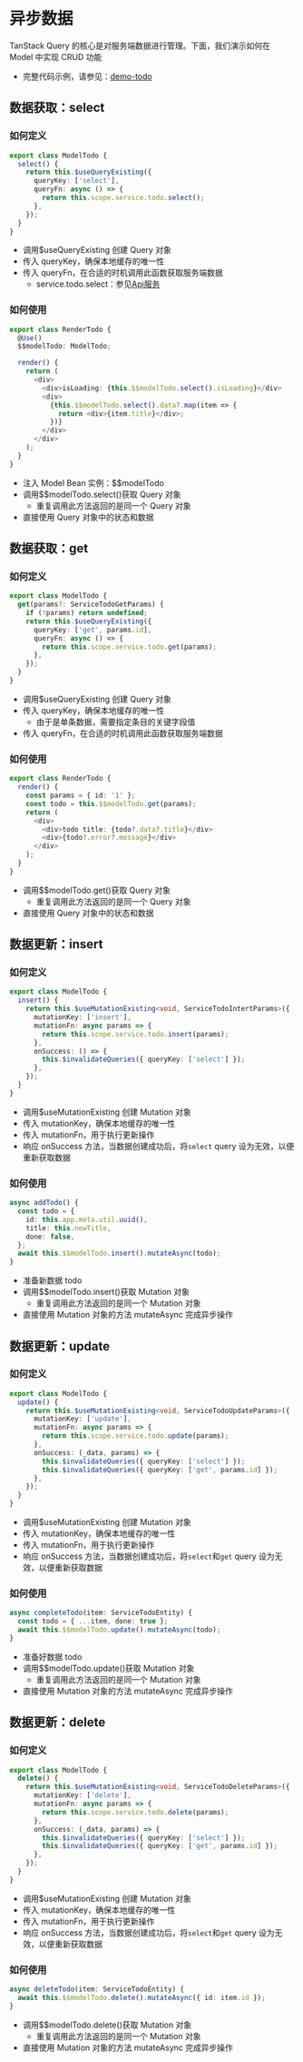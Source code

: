 # 异步数据

TanStack Query 的核心是对服务端数据进行管理。下面，我们演示如何在 Model 中实现 CRUD 功能

- 完整代码示例，请参见：[demo-todo](https://github.com/cabloy/zova/blob/main/zova-dev/src/suite/a-demo/modules/demo-todo/src/bean/model.todo.ts)

## 数据获取：select

### 如何定义

```typescript
export class ModelTodo {
  select() {
    return this.$useQueryExisting({
      queryKey: ['select'],
      queryFn: async () => {
        return this.scope.service.todo.select();
      },
    });
  }
}
```

- 调用$useQueryExisting 创建 Query 对象
- 传入 queryKey，确保本地缓存的唯一性
- 传入 queryFn，在合适的时机调用此函数获取服务端数据
  - service.todo.select：参见[Api服务](../../essentials/scope/service.md)

### 如何使用

```typescript
export class RenderTodo {
  @Use()
  $$modelTodo: ModelTodo;

  render() {
    return (
      <div>
        <div>isLoading: {this.$$modelTodo.select().isLoading}</div>
        <div>
          {this.$$modelTodo.select().data?.map(item => {
            return <div>{item.title}</div>;
          })}
        </div>
      </div>
    );
  }
}
```

- 注入 Model Bean 实例：$$modelTodo
- 调用$$modelTodo.select()获取 Query 对象
  - 重复调用此方法返回的是同一个 Query 对象
- 直接使用 Query 对象中的状态和数据

## 数据获取：get

### 如何定义

```typescript
export class ModelTodo {
  get(params?: ServiceTodoGetParams) {
    if (!params) return undefined;
    return this.$useQueryExisting({
      queryKey: ['get', params.id],
      queryFn: async () => {
        return this.scope.service.todo.get(params);
      },
    });
  }
}
```

- 调用$useQueryExisting 创建 Query 对象
- 传入 queryKey，确保本地缓存的唯一性
  - 由于是单条数据，需要指定条目的关键字段值
- 传入 queryFn，在合适的时机调用此函数获取服务端数据

### 如何使用

```typescript
export class RenderTodo {
  render() {
    const params = { id: '1' };
    const todo = this.$$modelTodo.get(params);
    return (
      <div>
        <div>todo title: {todo?.data?.title}</div>
        <div>{todo?.error?.message}</div>
      </div>
    );
  }
}
```

- 调用$$modelTodo.get()获取 Query 对象
  - 重复调用此方法返回的是同一个 Query 对象
- 直接使用 Query 对象中的状态和数据

## 数据更新：insert

### 如何定义

```typescript
export class ModelTodo {
  insert() {
    return this.$useMutationExisting<void, ServiceTodoIntertParams>({
      mutationKey: ['insert'],
      mutationFn: async params => {
        return this.scope.service.todo.insert(params);
      },
      onSuccess: () => {
        this.$invalidateQueries({ queryKey: ['select'] });
      },
    });
  }
}
```

- 调用$useMutationExisting 创建 Mutation 对象
- 传入 mutationKey，确保本地缓存的唯一性
- 传入 mutationFn，用于执行更新操作
- 响应 onSuccess 方法，当数据创建成功后，将`select` query 设为无效，以便重新获取数据

### 如何使用

```typescript
async addTodo() {
  const todo = {
    id: this.app.meta.util.uuid(),
    title: this.newTitle,
    done: false,
  };
  await this.$$modelTodo.insert().mutateAsync(todo);
}
```

- 准备新数据 todo
- 调用$$modelTodo.insert()获取 Mutation 对象
  - 重复调用此方法返回的是同一个 Mutation 对象
- 直接使用 Mutation 对象的方法 mutateAsync 完成异步操作

## 数据更新：update

### 如何定义

```typescript
export class ModelTodo {
  update() {
    return this.$useMutationExisting<void, ServiceTodoUpdateParams>({
      mutationKey: ['update'],
      mutationFn: async params => {
        return this.scope.service.todo.update(params);
      },
      onSuccess: (_data, params) => {
        this.$invalidateQueries({ queryKey: ['select'] });
        this.$invalidateQueries({ queryKey: ['get', params.id] });
      },
    });
  }
}
```

- 调用$useMutationExisting 创建 Mutation 对象
- 传入 mutationKey，确保本地缓存的唯一性
- 传入 mutationFn，用于执行更新操作
- 响应 onSuccess 方法，当数据创建成功后，将`select`和`get` query 设为无效，以便重新获取数据

### 如何使用

```typescript
async completeTodo(item: ServiceTodoEntity) {
  const todo = { ...item, done: true };
  await this.$$modelTodo.update().mutateAsync(todo);
}
```

- 准备好数据 todo
- 调用$$modelTodo.update()获取 Mutation 对象
  - 重复调用此方法返回的是同一个 Mutation 对象
- 直接使用 Mutation 对象的方法 mutateAsync 完成异步操作

## 数据更新：delete

### 如何定义

```typescript
export class ModelTodo {
  delete() {
    return this.$useMutationExisting<void, ServiceTodoDeleteParams>({
      mutationKey: ['delete'],
      mutationFn: async params => {
        return this.scope.service.todo.delete(params);
      },
      onSuccess: (_data, params) => {
        this.$invalidateQueries({ queryKey: ['select'] });
        this.$invalidateQueries({ queryKey: ['get', params.id] });
      },
    });
  }
}
```

- 调用$useMutationExisting 创建 Mutation 对象
- 传入 mutationKey，确保本地缓存的唯一性
- 传入 mutationFn，用于执行更新操作
- 响应 onSuccess 方法，当数据创建成功后，将`select`和`get` query 设为无效，以便重新获取数据

### 如何使用

```typescript
async deleteTodo(item: ServiceTodoEntity) {
  await this.$$modelTodo.delete().mutateAsync({ id: item.id });
}
```

- 调用$$modelTodo.delete()获取 Mutation 对象
  - 重复调用此方法返回的是同一个 Mutation 对象
- 直接使用 Mutation 对象的方法 mutateAsync 完成异步操作
